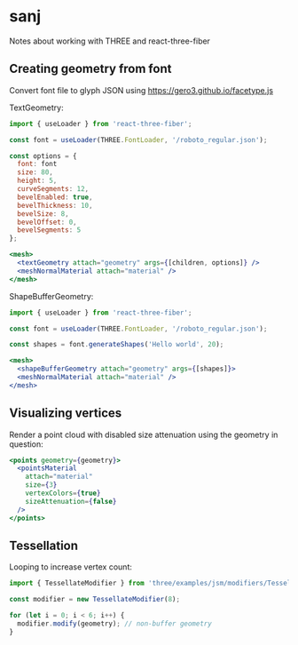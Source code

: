 # sanj

Notes about working with THREE and react-three-fiber

## Creating geometry from font

Convert font file to glyph JSON using https://gero3.github.io/facetype.js

TextGeometry:

```jsx
import { useLoader } from 'react-three-fiber';

const font = useLoader(THREE.FontLoader, '/roboto_regular.json');

const options = {
  font: font
  size: 80,
  height: 5,
  curveSegments: 12,
  bevelEnabled: true,
  bevelThickness: 10,
  bevelSize: 8,
  bevelOffset: 0,
  bevelSegments: 5
};

<mesh>
  <textGeometry attach="geometry" args={[children, options]} />
  <meshNormalMaterial attach="material" />
</mesh>
```

ShapeBufferGeometry:

```jsx
import { useLoader } from 'react-three-fiber';

const font = useLoader(THREE.FontLoader, '/roboto_regular.json');

const shapes = font.generateShapes('Hello world', 20);

<mesh>
  <shapeBufferGeometry attach="geometry" args={[shapes]}>
  <meshNormalMaterial attach="material" />
</mesh>
```

## Visualizing vertices

Render a point cloud with disabled size attenuation using the geometry in question:

```jsx
<points geometry={geometry}>
  <pointsMaterial
    attach="material"
    size={3}
    vertexColors={true}
    sizeAttenuation={false}
  />
</points>
```

## Tessellation

Looping to increase vertex count:

```jsx
import { TessellateModifier } from 'three/examples/jsm/modifiers/TessellateModifier';

const modifier = new TessellateModifier(8);

for (let i = 0; i < 6; i++) {
  modifier.modify(geometry); // non-buffer geometry
}
```
